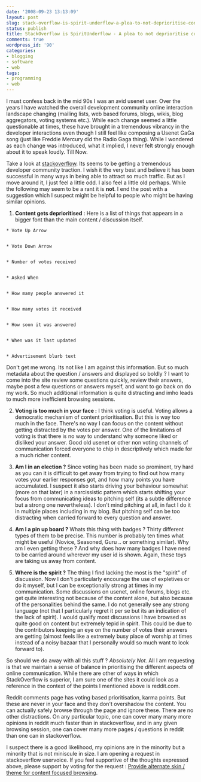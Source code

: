 ```yaml
---
date: '2008-09-23 13:13:09'
layout: post
slug: stack-overflow-is-spirit-underflow-a-plea-to-not-deprioritise-content-and-spirit
status: publish
title: StackOverflow is SpiritUnderflow - A plea to not deprioritise content and spirit
comments: true
wordpress_id: '90'
categories:
- blogging
- software
- web
tags:
- programming
- web
---
```


I must confess back in the mid 90s I was an avid usenet user. Over the years I have watched the overall development community online interaction landscape changing (mailing lists, web based forums, blogs, wikis, blog aggregators, voting systems etc.). While each change seemed a little questionable at times, these have brought in a tremendous vibrancy in the developer interactions even though I still feel like composing a Usenet GaGa song (just like Freddie Mercury did the Radio Gaga thing). While I wondered as each change was introduced, what it implied, I never felt strongly enough about it to speak loudly. Till Now. 

Take a look at [stackoverflow](http://stackoverflow.com). Its seems to be getting a tremendous developer community traction. I wish it the very best and believe it has been successful in many ways in being able to attract so much traffic. But as I move around it, I just feel a little odd. I also feel a little old perhaps. While the following may seem to be a rant it is **not**. I end the post with a suggestion which I suspect might be helpful to people who might be having similar opinions.




	
  1. **Content gets deprioritised** : Here is a list of things that appears in a bigger font than the main content / discussion itself.

	
    * Vote Up Arrow

	
    * Vote Down Arrow

	
    * Number of votes received

	
    * Asked When

	
    * How many people answered it

	
    * How many votes it received

	
    * How soon it was answered

	
    * When was it last updated

	
    * Advertisement blurb text

Don't get me wrong. Its not like I am against this information. But so much metadata about the question / answers and displayed so boldly ? I want to come into the site review some questions quickly, review their answers, maybe post a few questions or answers myself, and want to go back on do my work. So much additional information is quite distracting and imho leads to much more inefficient browsing sessions.


	
  2. **Voting is too much in your face :** I think voting is useful. Voting allows a democratic mechanism of content prioritisation. But this is way too much in the face. There's no way I can focus on the content without getting distracted by the votes per answer. One of the limitations of voting is that there is no way to understand why someone liked or disliked your answer. Good old usenet or other non voting channels of communication forced everyone to chip in descriptively which made for a much richer content.

	
  3. **Am I in an election ?** Since voting has been made so prominent, try hard as you can it is difficult to get away from trying to find out how many votes your earlier responses got, and how many points you have accumulated. I suspect it also starts driving your behaviour somewhat (more on that later) in a narcissistic pattern which starts shifting your focus from communicating ideas to pitching self (its a subtle difference but a strong one nevertheless). I don't mind pitching at all, in fact I do it in multiple places including in my blog. But pitching self can be too distracting when carried forward to every question and answer. 

	
  4. **Am I a pin up board ?** Whats this thing with badges ? Thirty different types of them to be precise. This number is probably ten times what might be useful (Novice, Seasoned, Guru .. or something similar). Why am I even getting these ? And why does how many badges I have need to be carried around wherever my user id is shown. Again, these toys are taking us away from content.

	
  5. **Where is the spirit ?** The thing I find lacking the most is the "spirit" of discussion. Now I don't particularly encourage the use of expletives or do it myself, but I can be exceptionally strong at times in my communication. Some discussions on usenet, online forums, blogs etc. get quite interesting not because of the content alone, but also because of the personalities behind the same. I do not generally see any strong language (not that I particularly regret it per se but its an indication of the lack of spirit). I would qualify most discussions I have browsed as quite good on content but extremely tepid in spirit. This could be due to the contributors keeping an eye on the number of votes their answers are getting (almost feels like a extremely busy place of worship at times instead of a noisy bazaar that I personally would so much want to look forward to). 



So should we do away with all this stuff ? _Absolutely Not._ All I am requesting is that we maintain a sense of balance in prioritising the different aspects of online communication. While there are other of ways in which StackOverflow is superior, I am sure one of the sites it could look as a reference in the context of the points I mentioned above is reddit.com.

Reddit comments page has voting based prioritisation, karma points. But these are never in your face and they don't overshadow the content. You can actually safely browse through the page and ignore these. There are no other distractions. On any particular topic, one can cover many many more opinions in reddit much faster than in stackoverflow, and in any given browsing session, one can cover many more pages / questions in reddit than one can in stackoverflow. 

I suspect there is a good likelihood, my opinions are in the minority but a minority that is not miniscule in size. I am opening a request in stackoverflow uservoice. If you feel supportive of the thoughts expressed above, please support by voting for the request : [Provide alternate skin / theme for content focused browsing](http://stackoverflow.uservoice.com/pages/general/suggestions/28166). 
